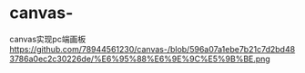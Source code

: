 # canvas-
canvas实现pc端画板
https://github.com/78944561230/canvas-/blob/596a07a1ebe7b21c7d2bd483786a0ec2c30226de/%E6%95%88%E6%9E%9C%E5%9B%BE.png
